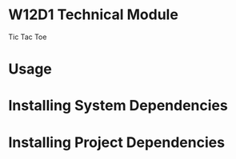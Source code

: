 # W12D1 Technical Module

Tic Tac Toe

# Usage

# Installing System Dependencies

# Installing Project Dependencies
